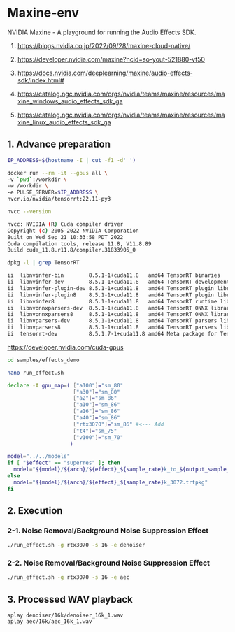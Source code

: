 # Maxine-env
NVIDIA Maxine - A playground for running the Audio Effects SDK.

1. https://blogs.nvidia.co.jp/2022/09/28/maxine-cloud-native/

2. https://developer.nvidia.com/maxine?ncid=so-yout-521880-vt50

3. https://docs.nvidia.com/deeplearning/maxine/audio-effects-sdk/index.html#

4. https://catalog.ngc.nvidia.com/orgs/nvidia/teams/maxine/resources/maxine_windows_audio_effects_sdk_ga

5. https://catalog.ngc.nvidia.com/orgs/nvidia/teams/maxine/resources/maxine_linux_audio_effects_sdk_ga

## 1. Advance preparation

```bash
IP_ADDRESS=$(hostname -I | cut -f1 -d' ')

docker run --rm -it --gpus all \
-v `pwd`:/workdir \
-w /workdir \
-e PULSE_SERVER=$IP_ADDRESS \
nvcr.io/nvidia/tensorrt:22.11-py3

nvcc --version

nvcc: NVIDIA (R) Cuda compiler driver
Copyright (c) 2005-2022 NVIDIA Corporation
Built on Wed_Sep_21_10:33:58_PDT_2022
Cuda compilation tools, release 11.8, V11.8.89
Build cuda_11.8.r11.8/compiler.31833905_0

dpkg -l | grep TensorRT

ii  libnvinfer-bin        8.5.1-1+cuda11.8   amd64 TensorRT binaries
ii  libnvinfer-dev        8.5.1-1+cuda11.8   amd64 TensorRT development libraries and headers
ii  libnvinfer-plugin-dev 8.5.1-1+cuda11.8   amd64 TensorRT plugin libraries
ii  libnvinfer-plugin8    8.5.1-1+cuda11.8   amd64 TensorRT plugin libraries
ii  libnvinfer8           8.5.1-1+cuda11.8   amd64 TensorRT runtime libraries
ii  libnvonnxparsers-dev  8.5.1-1+cuda11.8   amd64 TensorRT ONNX libraries
ii  libnvonnxparsers8     8.5.1-1+cuda11.8   amd64 TensorRT ONNX libraries
ii  libnvparsers-dev      8.5.1-1+cuda11.8   amd64 TensorRT parsers libraries
ii  libnvparsers8         8.5.1-1+cuda11.8   amd64 TensorRT parsers libraries
ii  tensorrt-dev          8.5.1.7-1+cuda11.8 amd64 Meta package for TensorRT development libraries
```

https://developer.nvidia.com/cuda-gpus


```bash
cd samples/effects_demo

nano run_effect.sh
```
```sh
declare -A gpu_map=( ["a100"]="sm_80"
                     ["a30"]="sm_80"
                     ["a2"]="sm_86"
                     ["a10"]="sm_86"
                     ["a16"]="sm_86"
                     ["a40"]="sm_86"
                     ["rtx3070"]="sm_86" #<--- Add
                     ["t4"]="sm_75"
                     ["v100"]="sm_70"
                    )

model="../../models"
if [ "$effect" == "superres" ]; then
  model="${model}/${arch}/${effect}_${sample_rate}k_to_${output_sample_rate}k.trtpkg"
else
  model="${model}/${arch}/${effect}_${sample_rate}k_3072.trtpkg"
fi
```

## 2. Execution
### 2-1. Noise Removal/Background Noise Suppression Effect
```bash
./run_effect.sh -g rtx3070 -s 16 -e denoiser
```
### 2-2. Noise Removal/Background Noise Suppression Effect
```bash
./run_effect.sh -g rtx3070 -s 16 -e aec
```

## 3. Processed WAV playback
```
aplay denoiser/16k/denoiser_16k_1.wav
aplay aec/16k/aec_16k_1.wav
```
